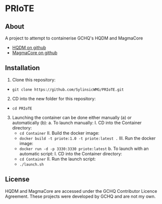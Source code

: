 # PRIoTE
## About 
A project to attempt to containerise GCHQ's HQDM and MagmaCore

- [HQDM on github](https://github.com/gchq/HQDM.git)
- [MagmaCore on github](https://github.com/gchq/MagmaCore.git)

## Installation
1. Clone this repository:
  - `git clone https://github.com/SylinsicWMG/PRIoTE.git`
2. CD into the new folder for this repository:
  - `cd PRIoTE`
3. Launching the container can be done either manually (a) or automatically (b):
  a. To launch manually:
    I. CD into the Container directory:
      - `cd Container`
    II. Build the docker image:
      - `docker build -t priote:1.0 -t priote:latest .`
    III. Run the docker image:
      - `docker run -d -p 3330:3330 priote:latest`
  b. To launch with an automatic script:
    I. CD into the Container directory:
      - `cd Container`
    II. Run the launch script:
      - `./launch.sh`

## License
HQDM and MagmaCore are accessed under the GCHQ Contributor Licence Agreement. These projects were developed by GCHQ and are not my own.
